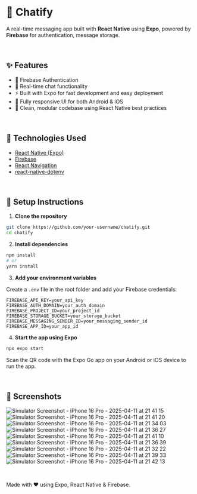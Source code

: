# 💬 Chatify

A real-time messaging app built with **React Native** using **Expo**, powered by **Firebase** for authentication, message storage.

<br/>

## ✨ Features

- 🔐 Firebase Authentication
- 💬 Real-time chat functionality
- ⚡ Built with Expo for fast development and easy deployment
- 📱 Fully responsive UI for both Android & iOS
- 🧠 Clean, modular codebase using React Native best practices

<br/>

## 🚀 Technologies Used

- [React Native (Expo)](https://expo.dev/)
- [Firebase](https://firebase.google.com/)
- [React Navigation](https://reactnavigation.org/)
- [react-native-dotenv](https://www.npmjs.com/package/react-native-dotenv)

<br/>

## 🔧 Setup Instructions

1. **Clone the repository**

```bash
git clone https://github.com/your-username/chatify.git
cd chatify
```

2. **Install dependencies**

```bash
npm install
# or
yarn install
```

3. **Add your environment variables**

Create a `.env` file in the root folder and add your Firebase credentials:

```env
FIREBASE_API_KEY=your_api_key
FIREBASE_AUTH_DOMAIN=your_auth_domain
FIREBASE_PROJECT_ID=your_project_id
FIREBASE_STORAGE_BUCKET=your_storage_bucket
FIREBASE_MESSAGING_SENDER_ID=your_messaging_sender_id
FIREBASE_APP_ID=your_app_id
```

4. **Start the app using Expo**

```bash
npx expo start
```

Scan the QR code with the Expo Go app on your Android or iOS device to run the app.

<br/>

## 📸 Screenshots
![Simulator Screenshot - iPhone 16 Pro - 2025-04-11 at 21 41 15](https://github.com/user-attachments/assets/d83a7c16-807b-49e9-827d-e41feb4ece19)
![Simulator Screenshot - iPhone 16 Pro - 2025-04-11 at 21 41 20](https://github.com/user-attachments/assets/54d12f89-50c2-436b-9497-d0d6d53e8b90)
![Simulator Screenshot - iPhone 16 Pro - 2025-04-11 at 21 34 03](https://github.com/user-attachments/assets/1fe32ead-18a5-400f-be1f-0de69527b364)
![Simulator Screenshot - iPhone 16 Pro - 2025-04-11 at 21 36 27](https://github.com/user-attachments/assets/fe9b8dc7-7299-4654-afac-b330473101f1)
![Simulator Screenshot - iPhone 16 Pro - 2025-04-11 at 21 41 10](https://github.com/user-attachments/assets/c48c822f-f418-4e7d-bc6f-d17e92c60ad0)
![Simulator Screenshot - iPhone 16 Pro - 2025-04-11 at 21 36 39](https://github.com/user-attachments/assets/eee28903-0295-47e8-9e45-6eb6aa3babb1)
![Simulator Screenshot - iPhone 16 Pro - 2025-04-11 at 21 32 22](https://github.com/user-attachments/assets/9518600b-8ec4-4577-9c52-3e9cd87eea64)
![Simulator Screenshot - iPhone 16 Pro - 2025-04-11 at 21 39 33](https://github.com/user-attachments/assets/17d19ea8-3b70-4075-817a-8fa9a617a3bd)
![Simulator Screenshot - iPhone 16 Pro - 2025-04-11 at 21 42 13](https://github.com/user-attachments/assets/24c7de78-9b25-40b8-9646-269c326414ac)

<br/>


Made with ❤️ using Expo, React Native & Firebase.
